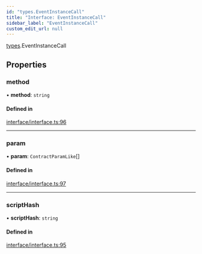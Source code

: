 ```yaml
---
id: "types.EventInstanceCall"
title: "Interface: EventInstanceCall"
sidebar_label: "EventInstanceCall"
custom_edit_url: null
---
```


[types](../namespaces/types.md).EventInstanceCall

## Properties

### method

• **method**: `string`

#### Defined in

[interface/interface.ts:96](https://github.com/CityOfZion/isengard/blob/3adaf39/sdk/src/interface/interface.ts#L96)

___

### param

• **param**: `ContractParamLike`[]

#### Defined in

[interface/interface.ts:97](https://github.com/CityOfZion/isengard/blob/3adaf39/sdk/src/interface/interface.ts#L97)

___

### scriptHash

• **scriptHash**: `string`

#### Defined in

[interface/interface.ts:95](https://github.com/CityOfZion/isengard/blob/3adaf39/sdk/src/interface/interface.ts#L95)
